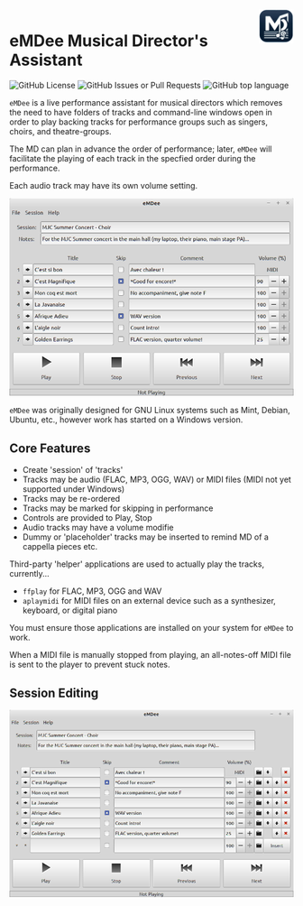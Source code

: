 <a href="https://github.com/SMerrony/emdee">
    <img src="https://github.com/SMerrony/emdee/blob/main/doc/emdee_icon.png" alt="eMDee logo" title="eMDee" align="right" height="60" />
</a>

# eMDee Musical Director's Assistant

![GitHub License](https://img.shields.io/github/license/SMerrony/emdee) ![GitHub Issues or Pull Requests](https://img.shields.io/github/issues/SMerrony/emdee) ![GitHub top language](https://img.shields.io/github/languages/top/SMerrony/emdee)


`eMDee` is a live performance assistant for musical directors which removes 
the need to have folders of tracks and command-line windows open in order to play backing tracks for performance groups such as singers, choirs, and theatre-groups.

The MD can plan in advance the order of performance; later, `eMDee` will facilitate the playing of each track in the specfied order during the performance.

Each audio track may have its own volume setting.

![eMDee main screen, ready to perform!](doc/eMDee_0_1_0_Loaded.png)

`eMDee` was originally designed for GNU Linux systems such as Mint, Debian, Ubuntu, etc., 
however work has started on a Windows version.

## Core Features
* Create 'session' of 'tracks'
* Tracks may be audio (FLAC, MP3, OGG, WAV) or MIDI files (MIDI not yet supported under Windows)
* Tracks may be re-ordered
* Tracks may be marked for skipping in performance
* Controls are provided to Play, Stop
* Audio tracks may have a volume modifie
* Dummy or 'placeholder' tracks may be inserted to remind MD of a cappella pieces etc.

Third-party 'helper' applications are used to actually play the tracks, currently...
* `ffplay` for FLAC, MP3, OGG and WAV
* `aplaymidi` for MIDI files on an external device such as a synthesizer, keyboard, or digital piano

You must ensure those applications are installed on your system for `eMDee` to work.

When a MIDI file is manually stopped from playing, an all-notes-off MIDI file is sent to the player to prevent stuck notes.

## Session Editing

![eMDee main screen, editing tracks](doc/eMDee_0_1_0_Editing.png)